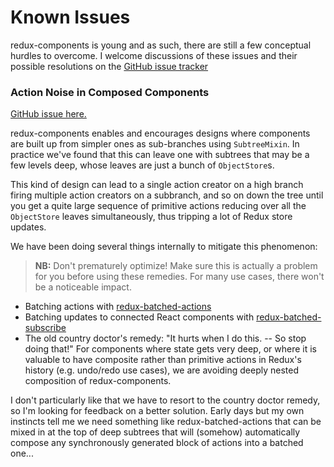 # Known Issues

redux-components is young and as such, there are still a few conceptual hurdles to overcome. I welcome discussions of these issues and their possible resolutions on the [GitHub issue tracker](https://github.com/wcjohnson/redux-components/issues)

### Action Noise in Composed Components

[GitHub issue here.](https://github.com/wcjohnson/redux-components/issues/2)

redux-components enables and encourages designs where components are built up from simpler ones as sub-branches using ```SubtreeMixin```. In practice we've found that this can leave one with subtrees that may be a few levels deep, whose leaves are just a bunch of ```ObjectStore```s.

This kind of design can lead to a single action creator on a high branch firing multiple action creators on a subbranch, and so on down the tree until you get a quite large sequence of primitive actions reducing over all the ```ObjectStore``` leaves simultaneously, thus tripping a lot of Redux store updates.

We have been doing several things internally to mitigate this phenomenon:

> **NB:** Don't prematurely optimize! Make sure this is actually a problem for you before using these remedies. For many use cases, there won't be a noticeable impact.

* Batching actions with [redux-batched-actions](https://www.npmjs.com/package/redux-batched-actions)
* Batching updates to connected React components with [redux-batched-subscribe](https://github.com/tappleby/redux-batched-subscribe)
* The old country doctor's remedy: "It hurts when I do this. -- So stop doing that!" For components where state gets very deep, or where it is valuable to have composite rather than primitive actions in Redux's history (e.g. undo/redo use cases), we are avoiding deeply nested composition of redux-components.

I don't particularly like that we have to resort to the country doctor remedy, so I'm looking for feedback on a better solution. Early days but my own instincts tell me we need something like redux-batched-actions that can be mixed in at the top of deep subtrees that will (somehow) automatically compose any synchronously generated block of actions into a batched one...
